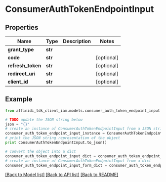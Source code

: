 # ConsumerAuthTokenEndpointInput

## Properties

| Name              | Type    | Description | Notes      |
| ----------------- | ------- | ----------- | ---------- |
| **grant_type**    | **str** |             |
| **code**          | **str** |             | [optional] |
| **refresh_token** | **str** |             | [optional] |
| **redirect_uri**  | **str** |             | [optional] |
| **client_id**     | **str** |             | [optional] |

## Example

```python
from affinidi_tdk_client_iam.models.consumer_auth_token_endpoint_input import ConsumerAuthTokenEndpointInput

# TODO update the JSON string below
json = "{}"
# create an instance of ConsumerAuthTokenEndpointInput from a JSON string
consumer_auth_token_endpoint_input_instance = ConsumerAuthTokenEndpointInput.from_json(json)
# print the JSON string representation of the object
print ConsumerAuthTokenEndpointInput.to_json()

# convert the object into a dict
consumer_auth_token_endpoint_input_dict = consumer_auth_token_endpoint_input_instance.to_dict()
# create an instance of ConsumerAuthTokenEndpointInput from a dict
consumer_auth_token_endpoint_input_form_dict = consumer_auth_token_endpoint_input.from_dict(consumer_auth_token_endpoint_input_dict)
```

[[Back to Model list]](../README.md#documentation-for-models) [[Back to API list]](../README.md#documentation-for-api-endpoints) [[Back to README]](../README.md)
